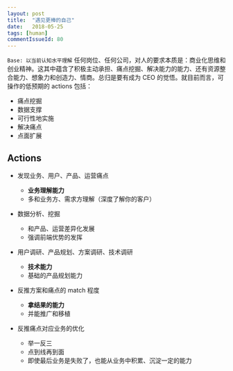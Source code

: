 ```yaml
---
layout: post
title:  "遇见更棒的自己"
date:   2018-05-25
tags: [human]
commentIssueId: 80
---
```




`Base: 以当前认知水平理解` 任何岗位、任何公司，对人的要求本质是：商业化思维和创业精神。这其中蕴含了积极主动承担、痛点挖掘、解决能力的能力、还有资源整合能力、想象力和创造力、情商。总归是要有成为 CEO 的觉悟。就目前而言，可操作的低预期的 actions 包括：
* 痛点挖掘
* 数据支撑
* 可行性地实施
* 解决痛点
* 点面扩展




## Actions

* 发现业务、用户、产品、运营痛点
  * **业务理解能力**
  * 多和业务方、需求方理解（深度了解你的客户）


* 数据分析、挖掘
  * 和产品、运营差异化发展
  * 强调前端优势的发挥
* 用户调研、产品规划、方案调研、技术调研
  * **技术能力**
  * 基础的产品规划能力
* 反推方案和痛点的 match 程度
  * **拿结果的能力**
  * 并能推广和移植
* 反推痛点对应业务的优化
  * 举一反三
  * 点到线再到面
  * 即使最后业务是失败了，也能从业务中积累、沉淀一定的能力